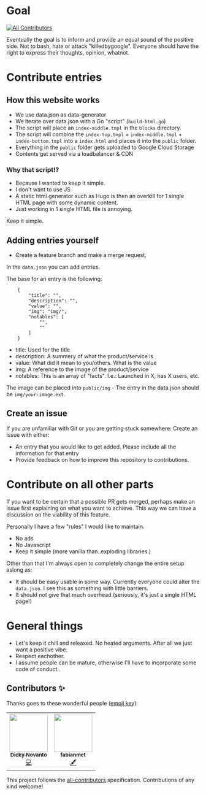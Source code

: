 # Goal
<!-- ALL-CONTRIBUTORS-BADGE:START - Do not remove or modify this section -->
[![All Contributors](https://img.shields.io/badge/all_contributors-2-orange.svg?style=flat-square)](#contributors-)
<!-- ALL-CONTRIBUTORS-BADGE:END -->

Eventually the goal is to inform and provide an equal sound of the positive side. Not to bash, hate or attack "killedbygoogle". Everyone should have the right to express their thoughts, opinion, whatnot.

# Contribute entries

## How this website works

- We use data.json as data-generator
- We iterate over data.json with a Go "script" (`build-html.go`)
- The script will place an `index-middle.tmpl` in the `blocks` directory. 
- The script will combine the `index-top.tmpl` + `index-middle.tmpl` + `index-bottom.tmpl` into a `index.html` and places it into the `public` folder.
- Everything in the `public` folder gets uploaded to Google Cloud Storage
- Contents get served via a loadbalancer & CDN

### Why that script!?

- Because I wanted to keep it simple.
- I don't want to use JS
- A static html generator such as Hugo is then an overkill for 1 single HTML page with some dynamic content.
- Just working in 1 single HTML file is annoying.

Keep it simple. 


## Adding entries yourself

- Create a feature branch and make a merge request.

In the `data.json` you can add entries. 

The base for an entry is the following:

```
    {
        "title": "",
        "description": "",
        "value": "",
        "img": "img/",
        "notables": [
            "",
            ""
        ]
    }
```

- title: Used for the title
- description: A summery of what the product/service is
- value: What did it mean to you/others. What is the value
- img: A reference to the image of the product/service
- notables: This is an array of "facts". I.e.: Launched in X, has X users, etc.

The image can be placed into `public/img` - The entry in the data.json should be `img/your-image.ext`.

## Create an issue

If you are unfamiliar with Git or you are getting stuck somewhere: Create an issue with either:

- An entry that you would like to get added. Please include all the information for that entry
- Provide feedback on how to improve this repository to contributions.


# Contribute on all other parts

If you want to be certain that a possible PR gets merged, perhaps make an issue first explaining on what you want to achieve. This way we can have a discussion on the viability of this feature.

Personally I have a few "rules" I would like to maintain. 

- No ads
- No Javascript
- Keep it simple (more vanilla than..exploding libraries.)

Other than that I'm always open to completely change the entire setup aslong as:

- It should be easy usable in some way. Currently everyone could alter the `data.json`. I see this as something with little barriers. 
- It should not give that much overhead (seriously, it's just a single HTML page!)

# General things

- Let's keep it chill and releaxed. No heated arguments. After all we just want a positive vibe.
- Respect eachother. 
- I assume people can be mature, otherwise I'll have to incorporate some code of conduct..

## Contributors ✨

Thanks goes to these wonderful people ([emoji key](https://allcontributors.org/docs/en/emoji-key)):

<!-- ALL-CONTRIBUTORS-LIST:START - Do not remove or modify this section -->
<!-- prettier-ignore-start -->
<!-- markdownlint-disable -->
<table>
  <tr>
    <td align="center"><a href="https://github.com/dickynovanto1103"><img src="https://avatars1.githubusercontent.com/u/22437392?v=4" width="100px;" alt=""/><br /><sub><b>Dicky Novanto</b></sub></a><br /><a href="https://github.com/wiardvanrij/Alive-By-Google/commits?author=dickynovanto1103" title="Code">💻</a></td>
    <td align="center"><a href="https://github.com/fabianmet"><img src="https://avatars2.githubusercontent.com/u/4489146?v=4" width="100px;" alt=""/><br /><sub><b>fabianmet</b></sub></a><br /><a href="#content-fabianmet" title="Content">🖋</a></td>
  </tr>
</table>

<!-- markdownlint-enable -->
<!-- prettier-ignore-end -->
<!-- ALL-CONTRIBUTORS-LIST:END -->

This project follows the [all-contributors](https://github.com/all-contributors/all-contributors) specification. Contributions of any kind welcome!
